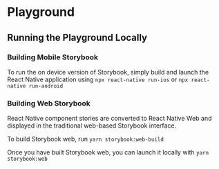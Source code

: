 # Playground

## Running the Playground Locally

### Building Mobile Storybook

To run the on device version of Storybook, simply build and launch the React Native application using
`npx react-native run-ios` or `npx react-native run-android`

### Building Web Storybook

React Native component stories are converted to React Native Web and displayed in the traditional web-based Storybook interface.

To build Storybook web, run `yarn storybook:web-build`

Once you have built Storybook web, you can launch it locally with `yarn storybook:web`
